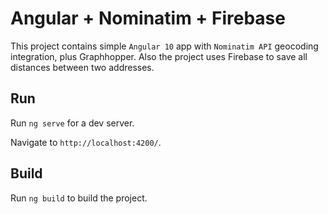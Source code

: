 # Angular + Nominatim + Firebase

This project contains simple `Angular 10` app with `Nominatim API` geocoding integration, plus Graphhopper. Also the project uses Firebase to save all distances between two addresses.

## Run

Run `ng serve` for a dev server.
 
Navigate to `http://localhost:4200/`.

## Build

Run `ng build` to build the project.
